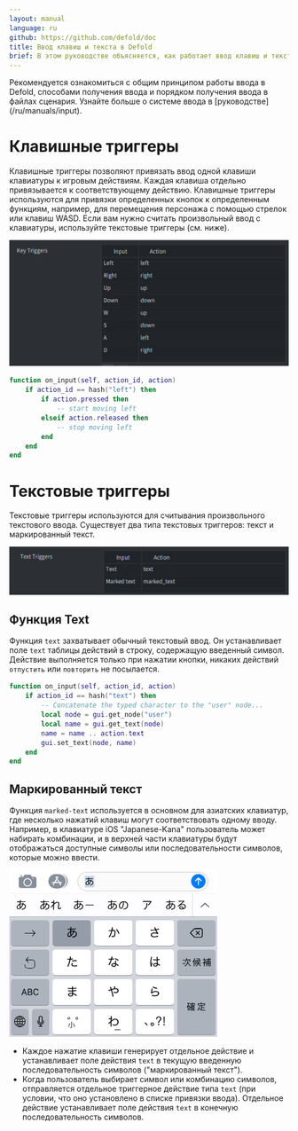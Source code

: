 ```yaml
---
layout: manual
language: ru
github: https://github.com/defold/doc
title: Ввод клавиш и текста в Defold
brief: В этом руководстве объясняется, как работает ввод клавиш и текста.
---
```


<div class='sidenote' markdown='1'>
Рекомендуется ознакомиться с общим принципом работы ввода в Defold, способами получения ввода и порядком получения ввода в файлах сценария. Узнайте больше о системе ввода в [руководстве](/ru/manuals/input).
</div>

# Клавишные триггеры
Клавишные триггеры позволяют привязать ввод одной клавиши клавиатуры к игровым действиям. Каждая клавиша отдельно привязывается к соответствующему действию. Клавишные триггеры используются для привязки определенных кнопок к определенным функциям, например, для перемещения персонажа с помощью стрелок или клавиш WASD. Если вам нужно считать произвольный ввод с клавиатуры, используйте текстовые триггеры (см. ниже).

![](/manuals/images/input/key_bindings.png)

```lua
function on_input(self, action_id, action)
    if action_id == hash("left") then
        if action.pressed then
            -- start moving left
        elseif action.released then
            -- stop moving left
        end
    end
end
```

# Текстовые триггеры
Текстовые триггеры используются для считывания произвольного текстового ввода. Существует два типа текстовых триггеров: текст и маркированный текст.

![](/manuals/images/input/text_bindings.png)

## Функция Text
Функция `text` захватывает обычный текстовый ввод. Он устанавливает поле `text` таблицы действий в строку, содержащую введенный символ. Действие выполняется только при нажатии кнопки, никаких действий `отпустить` или `повторить` не посылается.

```lua
function on_input(self, action_id, action)
    if action_id == hash("text") then
        -- Concatenate the typed character to the "user" node...
        local node = gui.get_node("user")
        local name = gui.get_text(node)
        name = name .. action.text
        gui.set_text(node, name)
    end
end
```

## Маркированный текст
Функция `marked-text` используется в основном для азиатских клавиатур, где несколько нажатий клавиш могут соответствовать одному вводу. Например, в клавиатуре iOS "Japanese-Kana" пользователь может набирать комбинации, и в верхней части клавиатуры будут отображаться доступные символы или последовательности символов, которые можно ввести.

![Ввод маркированного текста](/manuals/images/input/marked_text.png)

- Каждое нажатие клавиши генерирует отдельное действие и устанавливает поле действия `text` в текущую введенную последовательность символов ("маркированный текст").
- Когда пользователь выбирает символ или комбинацию символов, отправляется отдельное триггерное действие типа `text` (при условии, что оно установлено в списке привязки ввода). Отдельное действие устанавливает поле действия `text` в конечную последовательность символов.
